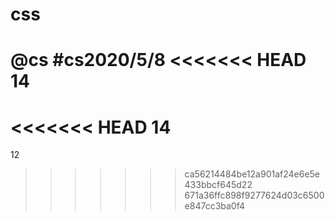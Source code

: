 # css
@cs
#cs2020/5/8
<<<<<<< HEAD
14
=======
<<<<<<< HEAD
14
=======
12
>>>>>>> ca56214484be12a901af24e6e5e433bbcf645d22
>>>>>>> 671a36ffc898f9277624d03c6500e847cc3ba0f4
